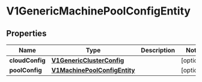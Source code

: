 # V1GenericMachinePoolConfigEntity

## Properties
Name | Type | Description | Notes
------------ | ------------- | ------------- | -------------
**cloudConfig** | [**V1GenericClusterConfig**](V1GenericClusterConfig.md) |  |  [optional]
**poolConfig** | [**V1MachinePoolConfigEntity**](V1MachinePoolConfigEntity.md) |  |  [optional]

